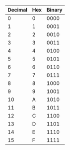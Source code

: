 
| Decimal | Hex | Binary |
| ------- | --- | ------ |
| 0       | 0   | 0000   |
| 1       | 1   | 0001   |
| 2       | 2   | 0010   |
| 3       | 3   | 0011   |
| 4       | 4   | 0100   |
| 5       | 5   | 0101   |
| 6       | 6   | 0110   |
| 7       | 7   | 0111   |
| 8       | 8   | 1000   |
| 9       | 9   | 1001   |
| 10      | A   | 1010   |
| 11      | B   | 1011   |
| 12      | C   | 1100   |
| 13      | D   | 1101   |
| 14      | E   | 1110   |
| 15      | F   | 1111   |
